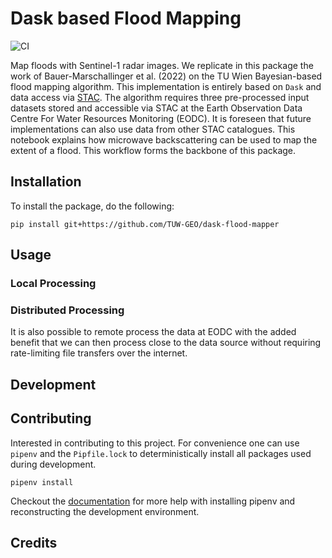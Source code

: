 # Dask based Flood Mapping

![CI](https://github.com/TUW-GEO/dask-flood-mapper/actions/workflows/pytest.yml/badge.svg)

Map floods with Sentinel-1 radar images. We replicate in this package the work of Bauer-Marschallinger et al. (2022) on the TU Wien Bayesian-based flood mapping algorithm. This implementation is entirely based on `Dask` and data access via [STAC](https://stacspec.org/en). The algorithm requires three pre-processed input datasets stored and accessible via STAC at the Earth Observation Data Centre For Water Resources Monitoring (EODC). It is foreseen that future implementations can also use data from other STAC catalogues. This notebook explains how microwave backscattering can be used to map the extent of a flood. This workflow forms the backbone of this package.


## Installation

To install the package, do the following:

```
pip install git+https://github.com/TUW-GEO/dask-flood-mapper
```

## Usage

### Local Processing

### Distributed Processing

It is also possible to remote process the data at EODC with the added benefit that we can then process close to the data source without requiring rate-limiting file transfers over the internet.

## Development

## Contributing

Interested in contributing to this project. For convenience one can use `pipenv` and the `Pipfile.lock` to deterministically install all packages used during development. 

```
pipenv install
```

Checkout the [documentation](https://pipenv.pypa.io/en/latest/) for more help with installing pipenv and reconstructing the development environment.

## Credits

